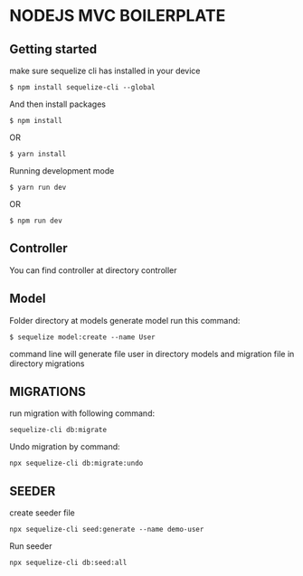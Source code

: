 # NODEJS MVC BOILERPLATE

## Getting started
make sure sequelize cli has installed in your device

```
$ npm install sequelize-cli --global
```

And then install packages

```
$ npm install
```
OR
```
$ yarn install
```

Running development mode
```
$ yarn run dev
```
OR
```
$ npm run dev
```
## Controller
You can find controller at directory controller

## Model
Folder directory at models
generate model run this command: 
```
$ sequelize model:create --name User
```

command line will generate file user in directory models and migration file in directory migrations

## MIGRATIONS
run migration with following command:
```
sequelize-cli db:migrate
```

Undo migration by command:
```
npx sequelize-cli db:migrate:undo
```

## SEEDER
create seeder file
```
npx sequelize-cli seed:generate --name demo-user
```

Run seeder
```
npx sequelize-cli db:seed:all
```
